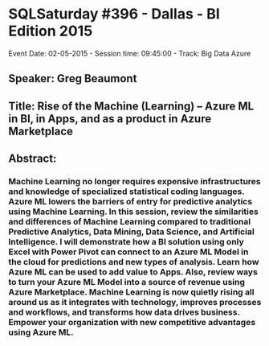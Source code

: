 # SQLSaturday #396 - Dallas - BI Edition 2015
Event Date: 02-05-2015 - Session time: 09:45:00 - Track: Big Data  Azure
## Speaker: Greg Beaumont
## Title: Rise of the Machine (Learning) – Azure ML in BI, in Apps, and as a product in Azure Marketplace
## Abstract:
### Machine Learning no longer requires expensive infrastructures and knowledge of specialized statistical coding languages. Azure ML lowers the barriers of entry for predictive analytics using Machine Learning.  In this session, review the similarities and differences of Machine Learning compared to traditional Predictive Analytics, Data Mining, Data Science, and Artificial Intelligence. I will demonstrate how a BI solution using only Excel with Power Pivot can connect to an Azure ML Model in the cloud for predictions and new types of analysis. Learn how Azure ML can be used to add value to Apps. Also, review ways to turn your Azure ML Model into a source of revenue using Azure Marketplace. Machine Learning is now quietly rising all around us as it integrates with technology, improves processes and workflows, and transforms how data drives business. Empower your organization with new competitive advantages using Azure ML.
